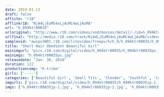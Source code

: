 ```yaml
---
date: 2019-01-13
draft: false
affsite: "r18"
afflinkr18: "NjA4LjEuMS4xLjAuMC4wLjAuMA"
url: "h_094ktr00035"
urloriginal: "http://www.r18.com/videos/vod/movies/detail/-/id=h_094ktr00035"
urlfinal: "http://media.r18.com/track/NjA4LjEuMS4xLjAuMC4wLjAuMA/videos/vod/movies/detail/-/id=h_094ktr00035"
samplevid: "awspv3001.r18.com/litevideo/freepv/h/h_0/h_094ktr00035/h_094ktr00035_dmb_w.mp4"
title: "Short Hair Obedient Beautiful Girl"
mainimgurl: "pics.r18.com/digital/video/h_094ktr00035/h_094ktr00035ps.jpg"
mainimgs: "h_094ktr00035ps.jpg"
releasedate: "Jan. 30, 2018"
duration: 122
productioncomp: "K-tribe"
girls: ['----']
categories: ['Beautiful Girl', 'Small Tits', 'Slender', 'Youthful', 'Creampie', 'Gonzo', 'Hi-Def']
imgurls: ['pics.r18.com/digital/video/h_094ktr00035/h_094ktr00035jp-1.jpg', 'pics.r18.com/digital/video/h_094ktr00035/h_094ktr00035jp-2.jpg', 'pics.r18.com/digital/video/h_094ktr00035/h_094ktr00035jp-3.jpg', 'pics.r18.com/digital/video/h_094ktr00035/h_094ktr00035jp-4.jpg', 'pics.r18.com/digital/video/h_094ktr00035/h_094ktr00035jp-5.jpg', 'pics.r18.com/digital/video/h_094ktr00035/h_094ktr00035jp-6.jpg', 'pics.r18.com/digital/video/h_094ktr00035/h_094ktr00035jp-7.jpg', 'pics.r18.com/digital/video/h_094ktr00035/h_094ktr00035jp-8.jpg', 'pics.r18.com/digital/video/h_094ktr00035/h_094ktr00035jp-9.jpg', 'pics.r18.com/digital/video/h_094ktr00035/h_094ktr00035jp-10.jpg', 'pics.r18.com/digital/video/h_094ktr00035/h_094ktr00035jp-11.jpg', 'pics.r18.com/digital/video/h_094ktr00035/h_094ktr00035jp-12.jpg', 'pics.r18.com/digital/video/h_094ktr00035/h_094ktr00035jp-13.jpg', 'pics.r18.com/digital/video/h_094ktr00035/h_094ktr00035jp-14.jpg', 'pics.r18.com/digital/video/h_094ktr00035/h_094ktr00035jp-15.jpg', 'pics.r18.com/digital/video/h_094ktr00035/h_094ktr00035jp-16.jpg', 'pics.r18.com/digital/video/h_094ktr00035/h_094ktr00035jp-17.jpg', 'pics.r18.com/digital/video/h_094ktr00035/h_094ktr00035jp-18.jpg', 'pics.r18.com/digital/video/h_094ktr00035/h_094ktr00035jp-19.jpg', 'pics.r18.com/digital/video/h_094ktr00035/h_094ktr00035jp-20.jpg']
imgs: ['h_094ktr00035jp-1.jpg', 'h_094ktr00035jp-2.jpg', 'h_094ktr00035jp-3.jpg', 'h_094ktr00035jp-4.jpg', 'h_094ktr00035jp-5.jpg', 'h_094ktr00035jp-6.jpg', 'h_094ktr00035jp-7.jpg', 'h_094ktr00035jp-8.jpg', 'h_094ktr00035jp-9.jpg', 'h_094ktr00035jp-10.jpg', 'h_094ktr00035jp-11.jpg', 'h_094ktr00035jp-12.jpg', 'h_094ktr00035jp-13.jpg', 'h_094ktr00035jp-14.jpg', 'h_094ktr00035jp-15.jpg', 'h_094ktr00035jp-16.jpg', 'h_094ktr00035jp-17.jpg', 'h_094ktr00035jp-18.jpg', 'h_094ktr00035jp-19.jpg', 'h_094ktr00035jp-20.jpg']
---
```

